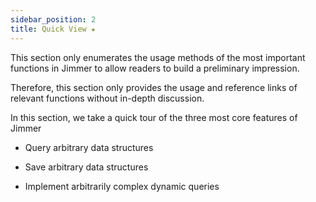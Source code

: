 ```yaml
---
sidebar_position: 2  
title: Quick View ★
---
```


This section only enumerates the usage methods of the most important functions in Jimmer to allow readers to build a preliminary impression. 

Therefore, this section only provides the usage and reference links of relevant functions without in-depth discussion. 

In this section, we take a quick tour of the three most core features of Jimmer 

-   Query arbitrary data structures

-   Save arbitrary data structures

-   Implement arbitrarily complex dynamic queries